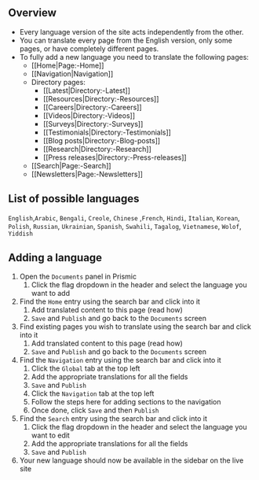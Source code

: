 ## Overview
* Every language version of the site acts independently from the other. 
* You can translate every page from the English version, only some pages, or have completely different pages.
* To fully add a new language you need to translate the following pages: 
    - [[Home|Page:-Home]]
    - [[Navigation|Navigation]]
    - Directory pages:
        - [[Latest|Directory:-Latest]]
        - [[Resources|Directory:-Resources]]
        - [[Careers|Directory:-Careers]]
        - [[Videos|Directory:-Videos]]
        - [[Surveys|Directory:-Surveys]]
        - [[Testimonials|Directory:-Testimonials]]
        - [[Blog posts|Directory:-Blog-posts]]
        - [[Research|Directory:-Research]]
        - [[Press releases|Directory:-Press-releases]]
    - [[Search|Page:-Search]]
    - [[Newsletters|Page:-Newsletters]]

## List of possible languages
`English`,`Arabic`, `Bengali`, `Creole`, `Chinese` ,`French`, `Hindi`, `Italian`, `Korean`, `Polish`, `Russian`, `Ukrainian`, `Spanish`, `Swahili`, `Tagalog`, `Vietnamese`, `Wolof`, `Yiddish`

## Adding a language
1. Open the `Documents` panel in Prismic
    1. Click the flag dropdown in the header and select the language you want to add
2. Find the `Home` entry using the search bar and click into it
    1. Add translated content to this page (read how)
    1. `Save` and `Publish` and go back to the `Documents` screen
2. Find existing pages you wish to translate using the search bar and click into it
    1. Add translated content to this page (read how)
    1. `Save` and `Publish` and go back to the `Documents` screen
2. Find the `Navigation` entry using the search bar and click into it
    1. Click the `Global` tab at the top left
    1. Add the appropriate translations for all the fields
    1. `Save` and `Publish`
    1. Click the `Navigation` tab at the top left
    1. Follow the steps here for adding sections to the navigation
    1. Once done, click `Save` and then `Publish`
3. Find the `Search` entry using the search bar and click into it
    1. Click the flag dropdown in the header and select the language you want to edit
    1. Add the appropriate translations for all the fields
    1. `Save` and `Publish`
4. Your new language should now be available in the sidebar on the live site

